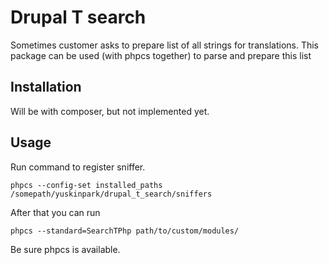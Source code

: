 # Drupal T search

Sometimes customer asks to prepare list of all strings for translations. This package can be used (with phpcs together) to parse and prepare this list

## Installation

Will be with composer, but not implemented yet.

## Usage

Run command to register sniffer.

```
phpcs --config-set installed_paths /somepath/yuskinpark/drupal_t_search/sniffers
```

After that you can run

```
phpcs --standard=SearchTPhp path/to/custom/modules/
```

Be sure phpcs is available.
